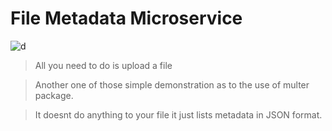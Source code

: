 File Metadata Microservice
==========================
![d](https://cloud.githubusercontent.com/assets/11310584/26089261/eb856500-3a2e-11e7-904a-318cb060744b.jpg)
>All you need to do is upload a file

>Another one of those simple demonstration as to the use of multer package.

>It doesnt do anything to your file it just lists metadata in JSON format.


